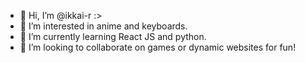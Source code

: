 - 👋 Hi, I’m @ikkai-r :>
- 👀 I’m interested in anime and keyboards.
- 🌱 I’m currently learning React JS and python.
- 💞️ I’m looking to collaborate on games or dynamic websites for fun!


